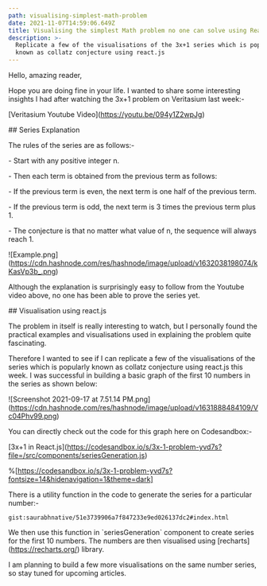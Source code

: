 ```yaml
---
path: visualising-simplest-math-problem
date: 2021-11-07T14:59:06.649Z
title: Visualising the simplest Math problem no one can solve using React.js
description: >-
  Replicate a few of the visualisations of the 3x+1 series which is popularly
  known as collatz conjecture using react.js
---
```

Hello, amazing reader,   

Hope you are doing fine in your life. I wanted to share some interesting insights I had after watching the 3x+1 problem on Veritasium last week:-

\[Veritasium Youtube Video](https://youtu.be/094y1Z2wpJg)

\## Series Explanation

The rules of the series are as follows:-

\- Start with any positive integer n.    

\- Then each term is obtained from the previous term as follows: 

\- If the previous term is even, the next term is one half of the previous term. 

\- If the previous term is odd, the next term is 3 times the previous term plus 1.           

\- The conjecture is that no matter what value of n, the sequence will always reach 1.   

!\[Example.png](https://cdn.hashnode.com/res/hashnode/image/upload/v1632038198074/kKasVp3b_.png)

Although the explanation is surprisingly easy to follow from the Youtube video above, no one has been able to prove the series yet.

\## Visualisation using react.js

The problem in itself is really interesting to watch, but I personally found the practical examples and visualisations used in explaining the problem quite fascinating. 

Therefore I wanted to see if I can replicate a few of the visualisations of the series which is popularly known as collatz conjecture using react.js this week. I was successful in building a basic graph of the first 10 numbers in the series as shown below:

!\[Screenshot 2021-09-17 at 7.51.14 PM.png](https://cdn.hashnode.com/res/hashnode/image/upload/v1631888484109/Vc04Phv99.png)

You can directly check out the code for this graph here on Codesandbox:-

\[3x+1 in React.js](https://codesandbox.io/s/3x-1-problem-yvd7s?file=/src/components/seriesGeneration.js)

%\[https://codesandbox.io/s/3x-1-problem-yvd7s?fontsize=14&hidenavigation=1&theme=dark]

There is a utility function in the code to generate the series for a particular number:-

`gist:saurabhnative/51e3739906a7f847233e9ed026137dc2#index.html`

We then use this function in \`seriesGeneration\` component to create series for the first 10 numbers. The numbers are then visualised using  \[recharts](https://recharts.org/) library.

I am planning to build a few more visualisations on the same number series, so stay tuned for upcoming articles.
